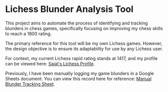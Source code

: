 # Lichess Blunder Analysis Tool
This project aims to automate the process of identifying and tracking blunders in chess games, specifically focusing on improving my chess skills to reach a 1800 rating.

The primary reference for this tool will be my own Lichess games. However, the design objective is to ensure its adaptability for use by any Lichess user.

For context, my current Lichess rapid rating stands at 1417, and my profile can be viewed here: [Sajal's Lichess Profile](https://lichess.org/@/sajal).

Previously, I have been manually logging my game blunders in a Google Sheets document. You can view this record here for reference: [Manual Blunder Tracking Sheet](https://docs.google.com/spreadsheets/d/1oDQJmTG68BoQ28TYhzJKk-xdOjC5-EdmZ-DyjR_9EVo/edit?usp=sharing).

